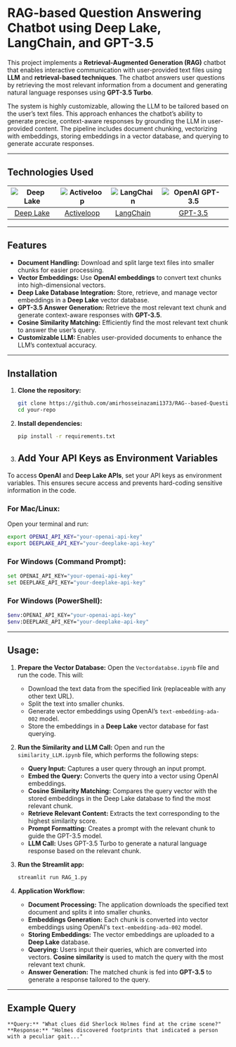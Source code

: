 # RAG-based Question Answering Chatbot using Deep Lake, LangChain, and GPT-3.5

This project implements a **Retrieval-Augmented Generation (RAG)** chatbot that enables interactive communication with user-provided text files using **LLM** and **retrieval-based techniques**. The chatbot answers user questions by retrieving the most relevant information from a document and generating natural language responses using **GPT-3.5 Turbo**.

The system is highly customizable, allowing the LLM to be tailored based on the user’s text files. This approach enhances the chatbot’s ability to generate precise, context-aware responses by grounding the LLM in user-provided content. The pipeline includes document chunking, vectorizing with embeddings, storing embeddings in a vector database, and querying to generate accurate responses.

---

## Technologies Used

| ![Deep Lake](https://camo.githubusercontent.com/ca89695434d3a14babec7e7a8bbb25f2749d8bb1906225b7fe2f50684ad54ba6/68747470733a2f2f692e706f7374696d672e63632f72736a63576333532f646565706c616b652d6c6f676f2e706e67) | ![Activeloop](https://avatars.githubusercontent.com/u/34816118?s=200&v=4) | ![LangChain](https://raw.githubusercontent.com/langchain-ai/.github/main/profile/logo-dark.svg#gh-light-mode-only) | ![OpenAI GPT-3.5](https://github.com/user-attachments/assets/8985f5fe-dbb5-4692-969e-6141d2721feb) |
|:--:|:--:|:--:|:--:|
| [Deep Lake](https://deeplake.ai/) | [Activeloop](https://activeloop.ai/) | [LangChain](https://www.langchain.com/) | [GPT-3.5](https://beta.openai.com/docs/models/gpt-3-5) |

---

## Features

- **Document Handling:** Download and split large text files into smaller chunks for easier processing.
- **Vector Embeddings:** Use **OpenAI embeddings** to convert text chunks into high-dimensional vectors.
- **Deep Lake Database Integration:** Store, retrieve, and manage vector embeddings in a **Deep Lake** vector database.
- **GPT-3.5 Answer Generation:** Retrieve the most relevant text chunk and generate context-aware responses with **GPT-3.5**.
- **Cosine Similarity Matching:** Efficiently find the most relevant text chunk to answer the user’s query.
- **Customizable LLM:** Enables user-provided documents to enhance the LLM’s contextual accuracy.

---

## Installation

1. **Clone the repository:**
    ```bash
    git clone https://github.com/amirhosseinazami1373/RAG--based-Question-answering-chatbot-.git
    cd your-repo
    ```

2. **Install dependencies:**
    ```bash
    pip install -r requirements.txt
    ```

3. ## Add Your API Keys as Environment Variables

To access **OpenAI** and **Deep Lake APIs**, set your API keys as environment variables. This ensures secure access and prevents hard-coding sensitive information in the code.

### For Mac/Linux:
Open your terminal and run:
```bash
export OPENAI_API_KEY="your-openai-api-key"
export DEEPLAKE_API_KEY="your-deeplake-api-key"
 ```
### For Windows (Command Prompt):

```bash
set OPENAI_API_KEY="your-openai-api-key"
set DEEPLAKE_API_KEY="your-deeplake-api-key"
```
### For Windows (PowerShell):

```bash
$env:OPENAI_API_KEY="your-openai-api-key"
$env:DEEPLAKE_API_KEY="your-deeplake-api-key"
```
---

## Usage:

1. **Prepare the Vector Database:**
   Open the `Vectordatabse.ipynb` file and run the code. This will:
   - Download the text data from the specified link (replaceable with any other text URL).
   - Split the text into smaller chunks.
   - Generate vector embeddings using OpenAI’s `text-embedding-ada-002` model.
   - Store the embeddings in a **Deep Lake** vector database for fast querying.

2. **Run the Similarity and LLM Call:**
   Open and run the `similarity_LLM.ipynb` file, which performs the following steps:
   - **Query Input:** Captures a user query through an input prompt.
   - **Embed the Query:** Converts the query into a vector using OpenAI embeddings.
   - **Cosine Similarity Matching:** Compares the query vector with the stored embeddings in the Deep Lake database to find the most relevant chunk.
   - **Retrieve Relevant Content:** Extracts the text corresponding to the highest similarity score.
   - **Prompt Formatting:** Creates a prompt with the relevant chunk to guide the GPT-3.5 model.
   - **LLM Call:** Uses GPT-3.5 Turbo to generate a natural language response based on the relevant chunk.
   

4. **Run the Streamlit app:**
    ```bash
    streamlit run RAG_1.py
    ```

2. **Application Workflow:**
   - **Document Processing:** The application downloads the specified text document and splits it into smaller chunks.
   - **Embeddings Generation:** Each chunk is converted into vector embeddings using OpenAI's `text-embedding-ada-002` model.
   - **Storing Embeddings:** The vector embeddings are uploaded to a **Deep Lake** database.
   - **Querying:** Users input their queries, which are converted into vectors. **Cosine similarity** is used to match the query with the most relevant text chunk.
   - **Answer Generation:** The matched chunk is fed into **GPT-3.5** to generate a response tailored to the query.

---

## Example Query

```text
**Query:** "What clues did Sherlock Holmes find at the crime scene?"
**Response:** "Holmes discovered footprints that indicated a person with a peculiar gait..."




